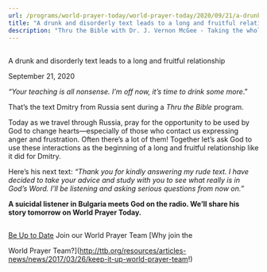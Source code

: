 ```yaml
---
url: /programs/world-prayer-today/world-prayer-today/2020/09/21/a-drunk-and-disorderly-text-leads-to-a-long-and-fruitful-relationship
title: "A drunk and disorderly text leads to a long and fruitful relationship"
description: "Thru the Bible with Dr. J. Vernon McGee - Taking the whole Word to the whole world"
---
```







## 
 A drunk and disorderly text leads to a long and fruitful relationship


September 21, 2020




*“Your teaching is all nonsense. I’m off now, it’s time to drink some more*.” 

That’s the text Dmitry from Russia sent during a *Thru the Bible* program. 

Today as we travel through Russia, pray for the opportunity to be used by God to change hearts—especially of those who contact us expressing anger and frustration. Often there’s a lot of them! Together let’s ask God to use these interactions as the beginning of a long and fruitful relationship like it did for Dmitry.

Here’s his next text: *“Thank you for kindly answering my rude text. I have decided to take your advice and study with you to see what really is in God’s Word. I’ll be listening and asking serious questions from now on.”*

**A suicidal listener in Bulgaria meets God on the radio. We’ll share his story tomorrow on World Prayer Today.**







## 




[Be Up to Date](http://feeds.feedburner.com/WorldPrayerToday "World Prayer Today RSS Feed")
Join our World Prayer Team
[Why join the  

World Prayer Team?](http://ttb.org/resources/articles-news/news/2017/03/26/keep-it-up-world-prayer-team!)





